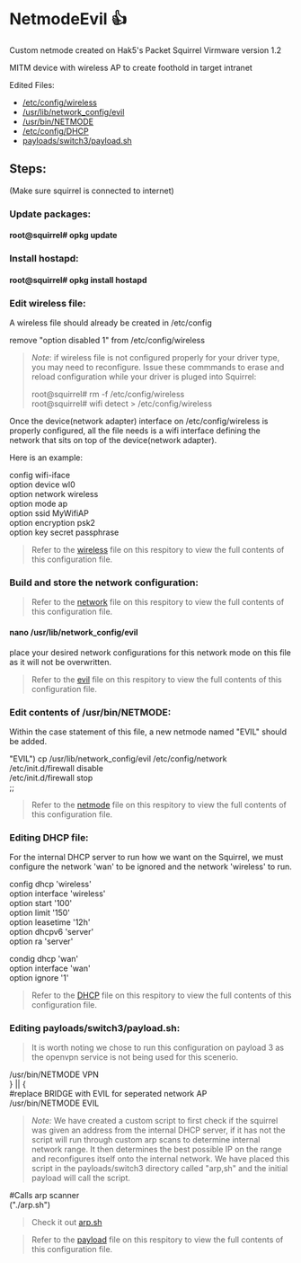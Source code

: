 # NetmodeEvil :+1:
Custom netmode created on Hak5's Packet Squirrel
Virmware version 1.2

MITM device with wireless AP to create foothold in target intranet

Edited Files:
- [/etc/config/wireless](https://github.com/interminable10/NetmodeEvil/blob/master/config/wireless)
- [/usr/lib/network_config/evil](https://github.com/interminable10/NetmodeEvil/blob/master/config/evil)
- [/usr/bin/NETMODE](https://github.com/interminable10/NetmodeEvil/blob/master/config/netmode)
- [/etc/config/DHCP](https://github.com/interminable10/NetmodeEvil/blob/master/config/DHCP)
- [payloads/switch3/payload.sh](https://github.com/interminable10/NetmodeEvil/blob/master/config/payload)


## Steps:

(Make sure squirrel is connected to internet)

### Update packages:
#### root@squirrel# opkg update



### Install hostapd:
#### root@squirrel# opkg install hostapd



### Edit wireless file:
A wireless file should already be created in /etc/config

remove "option disabled 1" from  /etc/config/wireless

> *Note*: if wireless file is not configured properly for your driver type, you may need to reconfigure. 
> Issue these commmands to erase and reload configuration while your driver is pluged into Squirrel:
>
> root@squirrel# rm -f /etc/config/wireless\
> root@squirrel# wifi detect > /etc/config/wireless 


Once the device(network adapter) interface on /etc/config/wireless is properly configured, all the file needs is a wifi interface defining the network that sits on top of the device(network adapter).

Here is an example: 

config wifi-iface\
option device     wl0\
option network    wireless\
option mode       ap\
option ssid       MyWifiAP\
option encryption psk2\
option key        secret passphrase


> Refer to the [wireless](https://github.com/interminable10/NetmodeEvil/blob/master/config/wireless) file on this respitory to view the full contents of this configuration file.




### Build and store the network configuration:
> Refer to the [network](https://github.com/interminable10/NetmodeEvil/blob/master/config/network) file on this respitory to view the full contents of this configuration file.
#### nano /usr/lib/network_config/evil
place your desired network configurations for this network mode on this file as it will not be overwritten.
> Refer to the [evil](https://github.com/interminable10/NetmodeEvil/blob/master/config/evil) file on this respitory to view the full contents of this configuration file.




### Edit contents of /usr/bin/NETMODE:
Within the case statement of this file, a new netmode named "EVIL" should be added.


"EVIL") cp /usr/lib/network_config/evil /etc/config/network\
/etc/init.d/firewall disable\
/etc/init.d/firewall stop\
;;

> Refer to the [netmode](https://github.com/interminable10/NetmodeEvil/blob/master/config/netmode) file on this respitory to view the full contents of this configuration file.





### Editing DHCP file:
For the internal DHCP server to run how we want on the Squirrel, we must configure the network 'wan' to be ignored and the network 'wireless' to run. 

config dhcp 'wireless'\
	option interface 'wireless'\
	option start '100'\
	option limit '150'\
	option leasetime '12h'\
	option dhcpv6 'server'\
	option ra 'server'

condig dhcp 'wan'\
	option interface 'wan'\
	option ignore '1'

 > Refer to the [DHCP](https://github.com/interminable10/NetmodeEvil/blob/master/config/DHCP) file on this respitory to view the full contents of this configuration file.






### Editing payloads/switch3/payload.sh:

> It is worth noting we chose to run this configuration on payload 3 as the openvpn service is not being used for 
> this scenerio.


  /usr/bin/NETMODE VPN\
} || {\
	#replace BRIDGE with EVIL for seperated network AP\
	/usr/bin/NETMODE EVIL

>*Note:* We have created a custom script to first check if the squirrel was given an address from the internal DHCP server, if it has not the script will run through custom arp scans to determine internal network range. It then determines the best possible IP on the range and reconfigures itself onto the internal network. We have placed this script in the payloads/switch3 directory called "arp,sh" and the initial payload will call the script.
>
#Calls arp scanner\
("./arp.sh")
>	
>Check it out [arp.sh](https://github.com/crypto-cypher/arp-scanner)


> Refer to the [payload](https://github.com/interminable10/NetmodeEvil/blob/master/config/payload) file on this respitory to view the full contents of this configuration file.





